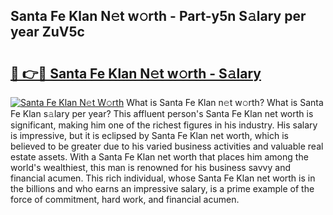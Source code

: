 ## Santa Fe Klan N𝚎t w𝚘rth - Part-y5n S𝚊lary per year ZuV5c

# <h2><a href="http://gc3yak9.nevu.top/?p=Santa+Fe+Klan">🔗 👉🔴 Santa Fe Klan N𝚎t w𝚘rth - S𝚊lary</a></h2>

[![Santa Fe Klan N𝚎t W𝚘rth](https://i.imgur.com/Oavwk0R.jpeg)](http://gc3yak9.nevu.top/?p=Santa+Fe+Klan)
What is Santa Fe Klan n𝚎t w𝚘rth? What is Santa Fe Klan s𝚊lary per year?
This affluent person's Santa Fe Klan net worth is significant, making him one of the richest figures in his industry. His salary is impressive, but it is eclipsed by Santa Fe Klan net worth, which is believed to be greater due to his varied business activities and valuable real estate assets. With a Santa Fe Klan net worth that places him among the world's wealthiest, this man is renowned for his business savvy and financial acumen. This rich individual, whose Santa Fe Klan net worth is in the billions and who earns an impressive salary, is a prime example of the force of commitment, hard work, and financial acumen.
